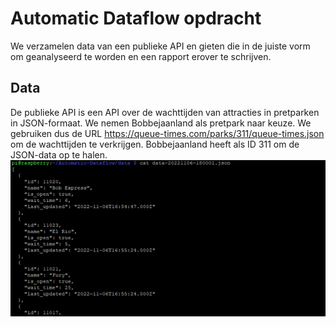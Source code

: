 # Automatic Dataflow opdracht
We verzamelen data van een publieke API en gieten die in de juiste vorm om geanalyseerd te worden en een rapport erover te schrijven.

## Data
De publieke API is een API over de wachttijden van attracties in pretparken in JSON-formaat. We nemen Bobbejaanland als pretpark naar keuze. We gebruiken dus de URL https://queue-times.com/parks/311/queue-times.json om de wachttijden te verkrijgen. Bobbejaanland heeft als ID 311 om de JSON-data op te halen.
![](./imgs/json_data.png)